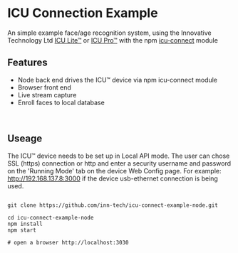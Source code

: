 # ICU Connection Example

An simple example face/age recognition system, using the Innovative Technology Ltd [ICU Lite™](https://www.intelligent-identification.com/icu-lite) or [ICU Pro™](https://www.intelligent-identification.com/icu-pro) with the npm [icu-connect](https://www.npmjs.com/package/icu-connect) module

## Features

 - Node back end drives the ICU™ device via npm icu-connect module
 - Browser front end
 - Live stream capture
 - Enroll faces to local database

 <br />

## Useage
The ICU™ device needs to be set up in Local API mode. The user can chose SSL (https) connection or http and enter a security username and password on the 'Running Mode' tab on the device Web Config page. For example: http://192.168.137.8:3000 if the device usb-ethernet connection is being used.
```

git clone https://github.com/inn-tech/icu-connect-example-node.git

cd icu-connect-example-node
npm install
npm start

# open a browser http://localhost:3030

```


